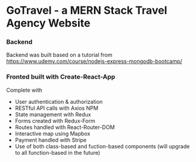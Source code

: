 # GoTravel - a MERN Stack Travel Agency Website

### Backend 

Backend was built based on a tutorial from https://www.udemy.com/course/nodejs-express-mongodb-bootcamp/


### Fronted built with Create-React-App

Complete with
  * User authentication & authorization
  * RESTful API calls with Axios NPM
  * State management with Redux
  * Forms created with Redux-Form
  * Routes handled with React-Router-DOM
  * Interactive map using Mapbox
  * Payment handled with Stripe
  * Use of both class-based and fuction-based components (will upgrade to all function-based in the future)
